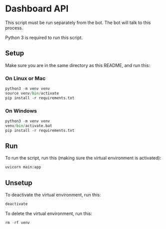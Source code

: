 # Dashboard API

This script must be run separately from the bot. The bot will talk to this process.

Python 3 is required to run this script.

## Setup

Make sure you are in the same directory as this README, and run this:

### On Linux or Mac

```py
python3 -m venv venv
source venv/bin/activate
pip install -r requirements.txt
```

### On Windows

```py
python3 -m venv venv
venv/bin/activate.bat
pip install -r requirements.txt
```

## Run

To run the script, run this (making sure the virtual environment is activated):

```py
uvicorn main:app
```

## Unsetup

To deactivate the virtual environment, run this:

```py
deactivate
```

To delete the virtual environment, run this:

```py
rm -rf venv
```
